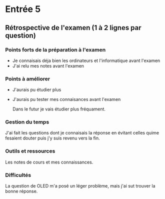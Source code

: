 # Entrée 5
## Rétrospective de l'examen (1 à 2 lignes par question)

### Points forts de la préparation à l'examen
* Je connaisais déja bien les ordinateurs et l'informatique avant l'examen
* J'ai relu mes notes avant l'examen
  
### Points à améliorer
* J'aurais pu étudier plus
* J'aurais pu tester mes connaisances avant l'examen

  Dans le futur je vais étudier plus fréquament.

### Gestion du temps
J'ai fait les questions dont je connaisais la réponse en évitant celles quime fesaient douter puis j'y suis revenu vers la fin.

### Outils et ressources
Les notes de cours et mes connaissances.

### Difficultés
La question de OLED m'a posé un léger problème, mais j'ai sut trouver la bonne réponse.

